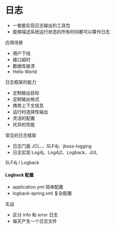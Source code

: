 # 日志
- 一套能实现日志输出的工具包
- 能够描述系统运行状态的所有时间都可以算作日志

应用场景
- 用户下线
- 接口超时
- 数据库崩溃
- Hello World


日志框架的能力
- 定制输出目标
- 定制输出格式
- 携带上下文信息
- 运行时选择性输出
- 灵活的配置
- 优异的性能

常见的日志框架
- 日志门面
JCL、、SLF4j、jboss-logging
- 日志实现
Log4j、Log4j2、Logback、JUL


SLF4j / Logback

#### Logback 配置
- application.yml 简单配置
- logback-spring.xml 复杂配置

实战
- 区分 info 和 error 日志
- 每天产生一个日志文件









